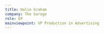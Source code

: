 ```yaml
---
title: Halie Graham
company: The Garage
role: EP
mainviewpoint: VP Production in Advertising
---
```

